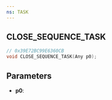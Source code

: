 ```yaml
---
ns: TASK
---
```

## CLOSE_SEQUENCE_TASK

```c
// 0x39E72BC99E6360CB
void CLOSE_SEQUENCE_TASK(Any p0);
```

## Parameters
* **p0**:
